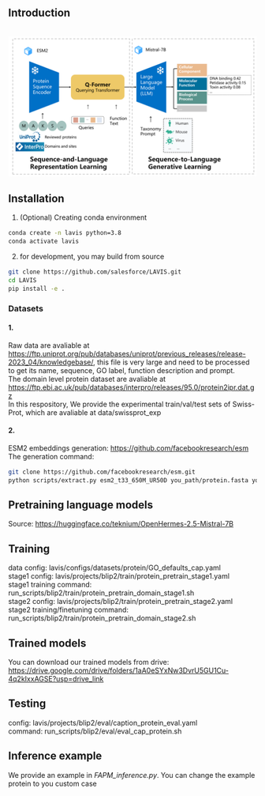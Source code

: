 ## Introduction
<p align="center">
    <br>
    <img src="assets/mmp.png"/>
    <br>
<p>

## Installation

1. (Optional) Creating conda environment

```bash
conda create -n lavis python=3.8
conda activate lavis
```
 
2. for development, you may build from source

```bash
git clone https://github.com/salesforce/LAVIS.git
cd LAVIS
pip install -e .
```

### Datasets
#### 1.
Raw data are avaliable at https://ftp.uniprot.org/pub/databases/uniprot/previous_releases/release-2023_04/knowledgebase/, this file is very large and need to be processed to get its name, sequence, GO label, function description and prompt.  
The domain level protein dataset are avaliable at https://ftp.ebi.ac.uk/pub/databases/interpro/releases/95.0/protein2ipr.dat.gz  
In this respository, We provide the experimental train/val/test sets of Swiss-Prot, which are avaliable at data/swissprot_exp  
#### 2.
ESM2 embeddings generation: https://github.com/facebookresearch/esm  
The generation command:
```bash
git clone https://github.com/facebookresearch/esm.git
python scripts/extract.py esm2_t33_650M_UR50D you_path/protein.fasta you_path_to_save_embedding_files --repr_layers 33 --truncation_seq_length 1024 --include per_tok
```

## Pretraining language models  
Source: https://huggingface.co/teknium/OpenHermes-2.5-Mistral-7B

## Training
data config: lavis/configs/datasets/protein/GO_defaults_cap.yaml  
stage1 config: lavis/projects/blip2/train/protein_pretrain_stage1.yaml  
stage1 training command: run_scripts/blip2/train/protein_pretrain_domain_stage1.sh  
stage2 config: lavis/projects/blip2/train/protein_pretrain_stage2.yaml  
stage2 training/finetuning command: run_scripts/blip2/train/protein_pretrain_domain_stage2.sh  

## Trained models
You can download our trained models from drive: https://drive.google.com/drive/folders/1aA0eSYxNw3DvrU5GU1Cu-4q2kIxxAGSE?usp=drive_link  

## Testing
config: lavis/projects/blip2/eval/caption_protein_eval.yaml  
command: run_scripts/blip2/eval/eval_cap_protein.sh  

## Inference example
We provide an example in *FAPM_inference.py*. You can change the example protein to you custom case  











